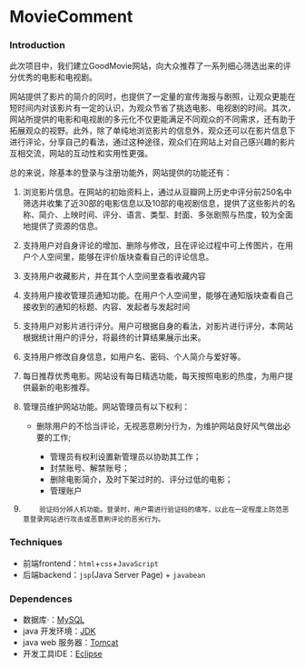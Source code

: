 # MovieComment

### Introduction

此次项目中，我们建立GoodMovie网站，向大众推荐了一系列细心筛选出来的评分优秀的电影和电视剧。

网站提供了影片的简介的同时，也提供了一定量的宣传海报与剧照，让观众更能在短时间内对该影片有一定的认识，为观众节省了挑选电影、电视剧的时间。其次，网站所提供的电影和电视剧的多元化不仅更能满足不同观众的不同需求，还有助于拓展观众的视野。此外，除了单纯地浏览影片的信息外，观众还可以在影片信息下进行评论，分享自己的看法，通过这种途径，观众们在网站上对自己感兴趣的影片互相交流，网站的互动性和实用性更强。

总的来说，除基本的登录与注册功能外，网站提供的功能还有：

1.    浏览影片信息。在网站的初始资料上，通过从豆瓣网上历史中评分前250名中筛选并收集了近30部的电影信息以及10部的电视剧信息，提供了这些影片的名称、简介、上映时间、评分、语言、类型、封面、多张剧照与热度，较为全面地提供了资源的信息。

2.    支持用户对自身评论的增加、删除与修改，且在评论过程中可上传图片，在用户个人空间里，能够在评价版块查看自己的评论信息。

3.    支持用户收藏影片，并在其个人空间里查看收藏内容

4.    支持用户接收管理员通知功能。在用户个人空间里，能够在通知版块查看自己接收到的通知的标题、内容、发起者与发起时间

5.    支持用户对影片进行评分。用户可根据自身的看法，对影片进行评分，本网站根据统计用户的评分，将最终的计算结果展示出来。

6.    支持用户修改自身信息，如用户名、密码、个人简介与爱好等。

7.    每日推荐优秀电影。网站设有每日精选功能，每天按照电影的热度，为用户提供最新的电影推荐。

8.    管理员维护网站功能。网站管理员有以下权利：

      * 删除用户的不恰当评论，无视恶意刷分行为，为维护网站良好风气做出必要的工作;


           * 管理员有权利设置新管理员以协助其工作；
           * 封禁账号、解禁账号；
           * 删除电影简介，及时下架过时的、评分过低的电影；
           * 管理账户

9.         验证码分辨人机功能。登录时，用户需进行验证码的填写，以此在一定程度上防范恶意登录网站进行攻击或恶意刷评论的恶劣行为。

### Techniques

* 前端frontend：`html`+`css`+`JavaScript`
* 后端backend：`jsp`(Java Server Page) + `javabean` 

### Dependences

* 数据库·：[MySQL](https://dev.mysql.com/downloads/mysql/)
* java 开发环境：[JDK](http://www.oracle.com/technetwork/java/javase/downloads/index.html)
* java web 服务器：[Tomcat](http://tomcat.apache.org/)
* 开发工具IDE：[Eclipse](https://www.eclipse.org/downloads/) 

